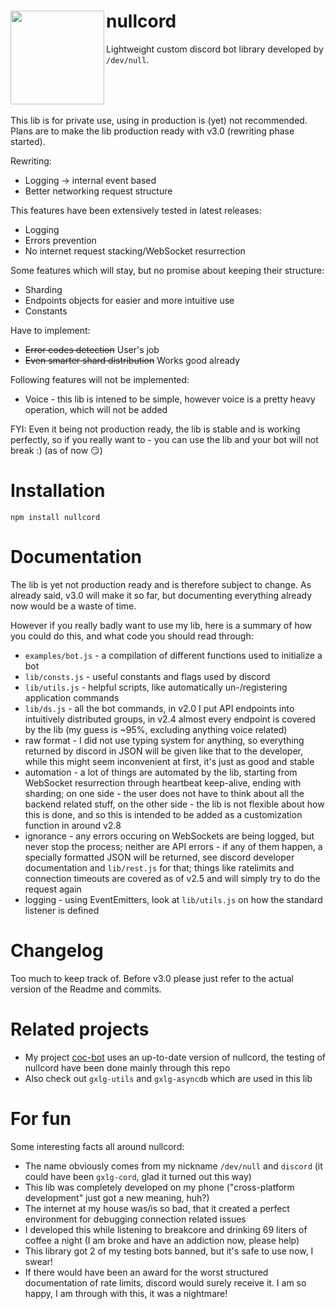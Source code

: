 <div>
<img align="left" src="https://github.com/gXLg/nullcord/assets/65429873/f3408aaf-1d49-428a-ae6f-5a6755c3c5cc" height="150px">
<h1>nullcord</h1>
Lightweight custom discord bot library developed by <code>/dev/null</code>.
</div>
<br clear="left">
<br>
This lib is for private use, using in production is (yet) not recommended.
Plans are to make the lib production ready with v3.0
(rewriting phase started).

Rewriting:
* Logging -> internal event based
* Better networking request structure

This features have been extensively tested in latest releases:
* Logging
* Errors prevention
* No internet request stacking/WebSocket resurrection

Some features which will stay, but no promise
about keeping their structure:
* Sharding
* Endpoints objects for easier and more intuitive use
* Constants

Have to implement:
* ~~Error codes detection~~ User's job
* ~~Even smarter shard distribution~~ Works good already

Following features will not be implemented:
* Voice - this lib is intened to be simple, however voice
is a pretty heavy operation, which will not be added

FYI: Even it being not production ready, the lib is stable and is working perfectly,
so if you really want to - you can use the lib and your bot will not break :)
(as of now :smirk:)

# Installation

```
npm install nullcord
```

# Documentation
The lib is yet not production ready and is therefore subject to change.
As already said, v3.0 will make it so far, but documenting everything
already now would be a waste of time.

However if you really badly want to use my lib, here is a summary of
how you could do this, and what code you should read through:

* `examples/bot.js` - a compilation of different functions used
to initialize a bot
* `lib/consts.js` - useful constants and flags used by discord
* `lib/utils.js` - helpful scripts, like automatically un-/registering
application commands
* `lib/ds.js` - all the bot commands, in v2.0 I put API endpoints
into intuitively distributed groups, in v2.4 almost every endpoint is
covered by the lib (my guess is ~95%, excluding anything voice related)
* raw format - I did not use typing system for anything, so everything
returned by discord in JSON will be given like that to the developer,
while this might seem inconvenient at first, it's just as good and stable
* automation - a lot of things are automated by the lib, starting from
WebSocket resurrection through heartbeat keep-alive, ending with sharding;
on one side - the user does not have to think about all the backend
related stuff, on the other side - the lib is not flexible about how
this is done, and so this is intended to be added as a customization
function in around v2.8
* ignorance - any errors occuring on WebSockets are being logged, but
never stop the process; neither are API errors - if any of them
happen, a specially formatted JSON will be returned, see discord
developer documentation and `lib/rest.js` for that; things like
ratelimits and connection timeouts are covered as of v2.5 and will simply
try to do the request again
* logging - using EventEmitters, look at `lib/utils.js` on how
the standard listener is defined

# Changelog
Too much to keep track of. Before v3.0 please just refer to the actual
version of the Readme and commits.

# Related projects
* My project [coc-bot](https://github.com/gXLg/coc-bot) uses an
up-to-date version of nullcord, the testing of nullcord have been
done mainly through this repo
* Also check out `gxlg-utils` and `gxlg-asyncdb` which are used in this lib

# For fun
Some interesting facts all around nullcord:
* The name obviously comes from my nickname `/dev/null` and `discord`
(it could have been `gxlg-cord`, glad it turned out this way)
* This lib was completely developed on my phone
("cross-platform development" just got a new meaning, huh?)
* The internet at my house was/is so bad, that it created a perfect
environment for debugging connection related issues
* I developed this while listening to breakcore and drinking
69 liters of coffee a night (I am broke and have an addiction now, please help)
* This library got 2 of my testing bots banned, but it's safe
to use now, I swear!
* If there would have been an award for the worst structured documentation
of rate limits, discord would surely receive it. I am so happy, I am through
with this, it was a nightmare!
